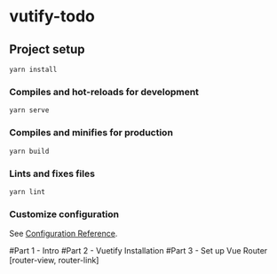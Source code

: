 # vutify-todo

## Project setup

```
yarn install
```

### Compiles and hot-reloads for development

```
yarn serve
```

### Compiles and minifies for production

```
yarn build
```

### Lints and fixes files

```
yarn lint
```

### Customize configuration

See [Configuration Reference](https://cli.vuejs.org/config/).

#Part 1 - Intro
#Part 2 - Vuetify Installation
#Part 3 - Set up Vue Router [router-view, router-link]
